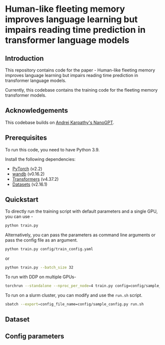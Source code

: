 # Human-like fleeting memory improves language learning but impairs reading time prediction in transformer language models

## Introduction
This repository contains code for the paper - Human-like fleeting memory improves language learning but impairs reading time prediction in transformer language models. 

Currently, this codebase contains the training code for the fleeting memory transformer models. 

## Acknowledgements

This codebase builds on [Andrej Karpathy's NanoGPT](https://github.com/karpathy/nanoGPT). 


## Prerequisites
To run this code, you need to have Python 3.9. 

Install the following dependencies:
- [PyTorch](https://pytorch.org) (v2.2)
- [wandb](https://wandb.ai/site) (v0.16.2)
- [Transformers](https://huggingface.co/docs/transformers/index) (v4.37.2) 
- [Datasets](https://huggingface.co/docs/datasets/index) (v2.16.1)



## Quickstart

To directly run the training script with default parameters and a single GPU, you can use -

```bash
python train.py 
```

Alternatively, you can pass the parameters as command line arguments or pass the config file as an argument. 
```bash
python train.py config/train_config.yaml
```
or
```bash
python train.py --batch_size 32
```

To run with DDP on multiple GPUs- 

```bash
torchrun --standalone --nproc_per_node=4 train.py config=config/sample_config.py
```
To run on a slurm cluster, you can modify and use the `run.sh` script.

```bash
sbatch --export=config_file_name=config/sample_config.py run.sh
```

## Dataset


## Config parameters


